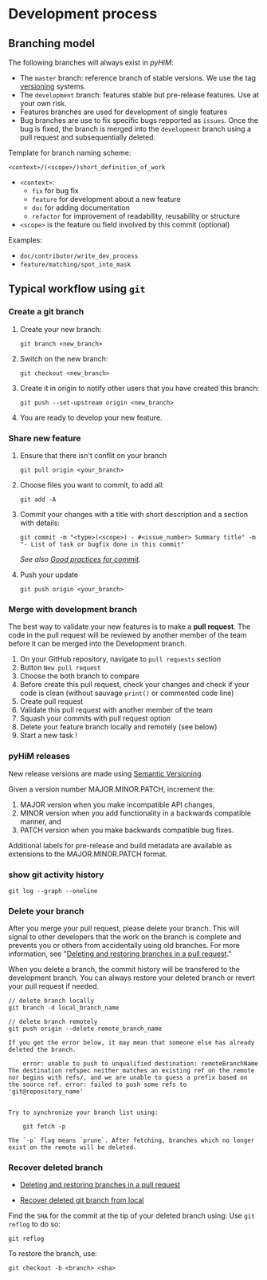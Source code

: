 # Development process

## Branching model
The following branches will always exist in *pyHiM*:

* The `master` branch: reference branch of stable versions. We use the tag [versioning](https://semver.org/) systems.
* The `development` branch: features stable but pre-release features. Use at your own risk.
* Features branches are used for development of single features
* Bug branches are use to fix specific bugs repported as `issues`. Once the bug is fixed, the branch is merged into the `development` branch using a pull request and subsequentially deleted.

Template for branch naming scheme:

```<context>/(<scope>/)short_definition_of_work```

- `<context>`:
    - `fix` for bug fix
    - `feature` for development about a new feature
    - `doc` for adding documentation
    - `refactor` for improvement of readability, reusability or structure
- `<scope>` is the feature ou field involved by this commit (optional)

Examples:
- ```doc/contributor/write_dev_process```
- ```feature/matching/spot_into_mask```

## Typical workflow using `git`

### Create a git branch

1. Create your new branch:
    ```shell
    git branch <new_branch>
    ```

2. Switch on the new branch:
    ```shell
    git checkout <new_branch>
    ```
    
3. Create it in origin to notify other users that you have created this branch:
    ```shell
    git push --set-upstream origin <new_branch>
    ```

4. You are ready to develop your new feature.

### Share new feature

1. Ensure that there isn't conflit on your branch
    ```shell
    git pull origin <your_branch>
    ```
    
2. Choose files you want to commit, to add all:

    ```shell
    git add -A
    ```

3. Commit your changes with a title with short description and a section with details:
    ```shell
    git commit -m "<type>(<scope>) - #<issue_number> Summary title" -m "- List of task or bugfix done in this commit"
    ```
    *See also [Good practices for commit](good_commit.md).*

4. Push your update
    ```shell
    git push origin <your_branch>
    ```

### Merge with development branch

The best way to validate your new features is to make a **pull request**. The code in the pull request will be reviewed by another member of the team before it can be merged into the Development branch. 

1. On your GitHub repository, navigate to `pull requests` section
2. Button `New pull request`
3. Choose the both branch to compare
4. Before create this pull request, check your changes and check if your code is clean (without sauvage `print()` or commented code line)
5. Create pull request
6. Validate this pull request with another member of the team
7. Squash your commits with pull request option
8. Delete your feature branch locally and remotely (see below)
9. Start a new task !

### pyHiM releases

New release versions are made using [Semantic Versioning](https://semver.org/).

Given a version number MAJOR.MINOR.PATCH, increment the:

1. MAJOR version when you make incompatible API changes,
2. MINOR version when you add functionality in a backwards compatible manner, and
3. PATCH version when you make backwards compatible bug fixes.

Additional labels for pre-release and build metadata are available as extensions to the MAJOR.MINOR.PATCH format.

### show git activity history

```shell
git log --graph --oneline
```

### Delete your branch

After you merge your pull request, please delete your branch. This will signal to other developers that the work on the branch is complete and prevents you or others from accidentally using old branches. For more information, see "[Deleting and restoring branches in a pull request](https://docs.github.com/en/github/administering-a-repository/deleting-and-restoring-branches-in-a-pull-request)."

When you delete a branch, the commit history will be transfered to the development branch. You can always restore your deleted branch or revert your pull request if needed.

```shell
// delete branch locally
git branch -d local_branch_name

// delete branch remotely
git push origin --delete remote_branch_name
```

```{note}
If you get the error below, it may mean that someone else has already deleted the branch.

    error: unable to push to unqualified destination: remoteBranchName The destination refspec neither matches an existing ref on the remote nor begins with refs/, and we are unable to guess a prefix based on the source ref. error: failed to push some refs to 'git@repository_name'


Try to synchronize your branch list using:

    git fetch -p

The `-p` flag means `prune`. After fetching, branches which no longer exist on the remote will be deleted.
```

### Recover deleted branch

- [Deleting and restoring branches in a pull request](https://docs.github.com/en/repositories/configuring-branches-and-merges-in-your-repository/managing-branches-in-your-repository/deleting-and-restoring-branches-in-a-pull-request)

-  [Recover deleted git branch from local](https://imran-ahmad.medium.com/how-to-recover-restore-deleted-git-branch-5a068c07bed2)

Find the `SHA` for the commit at the tip of your deleted branch using: Use `git reflog` to do so:

```shell
git reflog
```

To restore the branch, use:

```shell
git checkout -b <branch> <sha>
```

